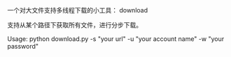 
一个对大文件支持多线程下载的小工具： download

支持从某个路径下获取所有文件，进行分步下载。

Usage:
python download.py -s "your url" -u "your account name" -w "your password"
